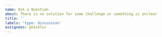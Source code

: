 ```yaml
---
name: Ask a Question
about: There is no solution for some challenge or something is unclear in it
title: ''
labels: 'type: discussion'
assignees: ghaiklor
---
```

